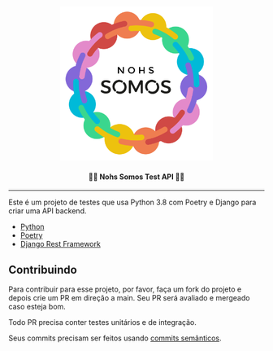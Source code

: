 <div align="center">
  <br>
  <img alt="nohs somos" src="./docs/img/sohmos-logo.svg" width="300px">
  <h4>🏳️‍🌈 Nohs Somos Test API 🏳️‍🌈</h4>
  <hr/>
</div>


Este é um projeto de testes que usa Python 3.8 com Poetry e Django para criar uma API backend.

- [Python](https://www.python.org/)
- [Poetry](https://python-poetry.org/docs/cli/)
- [Django Rest Framework](https://www.django-rest-framework.org/tutorial/quickstart/)

## Contribuindo

Para contribuir para esse projeto, por favor, faça um fork do projeto e depois crie um PR em direção a main. Seu PR será avaliado e mergeado caso esteja bom.

Todo PR precisa conter testes unitários e de integração. 

Seus commits precisam ser feitos usando [commits semânticos](https://www.conventionalcommits.org/en/v1.0.0/).